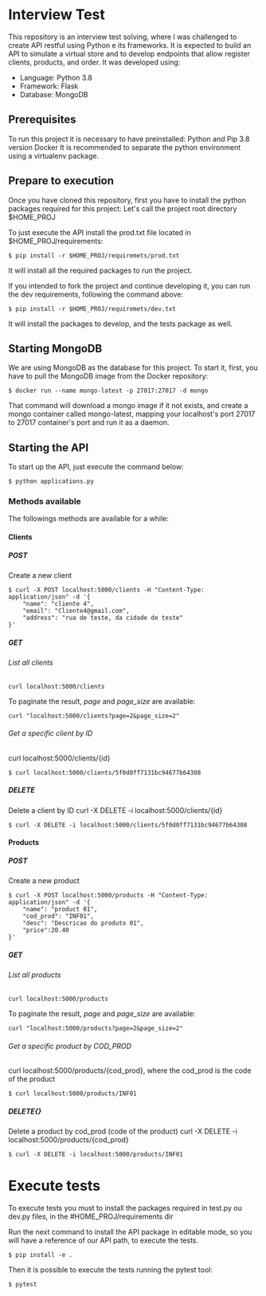 # Interview Test

This repository is an interview test solving, where I was challenged to create API restful using Python e its frameworks.
It is expected to build an API to simulate a virtual store and to develop endpoints that allow register clients, products, and order.
It was developed using:
- Language: Python 3.8
- Framework: Flask
- Database: MongoDB

## Prerequisites
To run this project it is necessary to have preinstalled:
Python and Pip 3.8 version
Docker
It is recommended to separate the python environment using a virtualenv package.

## Prepare to execution
Once you have cloned this repository, first you have to install the python packages required for this project:
Let's call the project root directory $HOME_PROJ

To just execute the API install the prod.txt file located in $HOME_PROJ/requirements:
```
$ pip install -r $HOME_PROJ/requiremets/prod.txt
```
It will install all the required packages to run the project.

If you intended to fork the project and continue developing it, you can run the dev requirements, following the command above:
```
$ pip install -r $HOME_PROJ/requiremets/dev.txt
```
It will install the packages to develop, and the tests package as well.

## Starting MongoDB 
We are using MongoDB as the database for this project. To start it, first, you have to pull the MongoDB image from the Docker repository:
```
$ docker run --name mongo-latest -p 27017:27017 -d mongo
```
That command will download a mongo image if it not exists, and create a mongo container called mongo-latest, mapping your localhost's port 27017 to 27017 container's port and run it as a daemon.

## Starting the API
To start up the API, just execute the command below:
```
$ python applications.py
```

### Methods available
The followings methods are available for a while:
#### Clients
##### POST
Create a new client
```
$ curl -X POST localhost:5000/clients -H "Content-Type: application/json" -d '{ 
    "name": "cliente 4", 
    "email": "Cliente4@gmail.com", 
    "address": "rua de teste, da cidade de teste" 
}'
```

##### GET
###### List all clients
```
curl localhost:5000/clients
```
To paginate the result, *page* and *page_size* are available:
```
curl "localhost:5000/clients?page=2&page_size=2"
```

###### Get a specific client by ID
curl localhost:5000/clients/{id}
```
$ curl localhost:5000/clients/5f0d0ff7131bc94677b64308
```

##### DELETE
Delete a client by ID
curl -X DELETE -i localhost:5000/clients/{id}

```
$ curl -X DELETE -i localhost:5000/clients/5f0d0ff7131bc94677b64308
```

#### Products
##### POST
Create a new product
```
$ curl -X POST localhost:5000/products -H "Content-Type: application/json" -d '{
    "name": "product 01",
    "cod_prod": "INF01",
    "desc": "Descricao do produto 01",
    "price":20.40
}'
```

##### GET
###### List all products
```
curl localhost:5000/products
```
To paginate the result, *page* and *page_size* are available:
```
curl "localhost:5000/products?page=2&page_size=2"
```

###### Get a specific product by COD_PROD
curl localhost:5000/products/{cod_prod}, where the cod_prod is the code of the product

```
$ curl localhost:5000/products/INF01
```

##### DELETE{}
Delete a product by cod_prod (code of the product)
curl -X DELETE -i localhost:5000/products/{cod_prod}

```
$ curl -X DELETE -i localhost:5000/products/INF01
```

# Execute tests
To execute tests you must to install the packages required in test.py ou dev.py files, in the #HOME_PROJ/requirements dir

Run the next command to install the API package in editable mode, so you will have a reference of our API path, to execute the tests.
```
$ pip install -e .
```

Then it is possible to execute the tests running the pytest tool:
```
$ pytest
```


